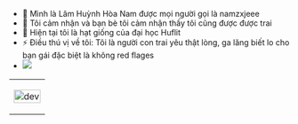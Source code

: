 - 👋 Mình là Lâm Huỳnh Hòa Nam  được mọi người gọi là namzxjeee
- 👀 Tôi cảm nhận và bạn bè tôi cảm nhận thấy tôi cũng được được trai
- 🌱 Hiện tại tôi là hạt giống của đại học Huflit
- ⚡ Điều thú vị về tôi: Tôi là người con trai yêu thật lòng, ga lăng biết lo cho bạn gái đặc biệt là không red flages
-   <a href="(https://www.facebook.com/namzxjee?mibextid=LQQJ4d)" alt="Facebook">
    <img src="https://img.icons8.com/fluent/48/000000/facebook-new.png" target="_blank" />
  </a> 

<table style="width:100%;">
  <tr>
    <td>
      <p align="center"> 
        <img src="https://cdn.dribbble.com/users/1059583/screenshots/4171367/coding-freak.gif" alt="dev" width="100%"/>
      </p>
    </td>
  </tr>
</table>
